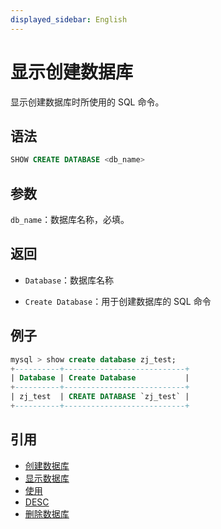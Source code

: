 ```yaml
---
displayed_sidebar: English
---
```


# 显示创建数据库

显示创建数据库时所使用的 SQL 命令。

## 语法

```sql
SHOW CREATE DATABASE <db_name>
```

## 参数

`db_name`：数据库名称，必填。

## 返回

- `Database`：数据库名称

- `Create Database`：用于创建数据库的 SQL 命令

## 例子

```sql
mysql > show create database zj_test;
+----------+---------------------------+
| Database | Create Database           |
+----------+---------------------------+
| zj_test  | CREATE DATABASE `zj_test` |
+----------+---------------------------+
```

## 引用

- [创建数据库](../data-definition/CREATE_DATABASE.md)
- [显示数据库](SHOW_DATABASES.md)
- [使用](../data-definition/USE.md)
- [DESC](../Utility/DESCRIBE.md)
- [删除数据库](../data-definition/DROP_DATABASE.md)
